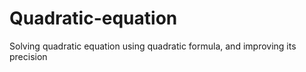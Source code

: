 # Quadratic-equation
Solving quadratic equation using quadratic formula, and improving its precision
